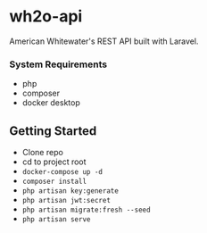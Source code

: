 # wh2o-api

American Whitewater's REST API built with Laravel.
### System Requirements

- php
- composer
- docker desktop

## Getting Started

- Clone repo
- cd to project root
- `docker-compose up -d`
- `composer install`
- `php artisan key:generate`
- `php artisan jwt:secret`
- `php artisan migrate:fresh --seed`
- `php artisan serve`
